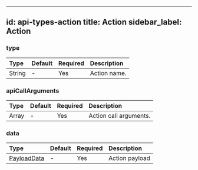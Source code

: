 ---
id: api-types-action
title: Action
sidebar_label: Action
---------------------

### type

| Type   | Default | Required | Description  |
|:-------|:--------|:---------|:-------------|
| String | -       | Yes      | Action name. |


### apiCallArguments

| Type       | Default | Required | Description            |
|:-----------|:--------|:---------|:-----------------------|
| Array | -       | Yes      | Action call arguments. |

### data

| Type                 | Default | Required | Description    |
|:---------------------|:--------|:---------|:---------------|
| [PayloadData](/api/api-types-payload-data/) | -       | Yes      | Action payload |
